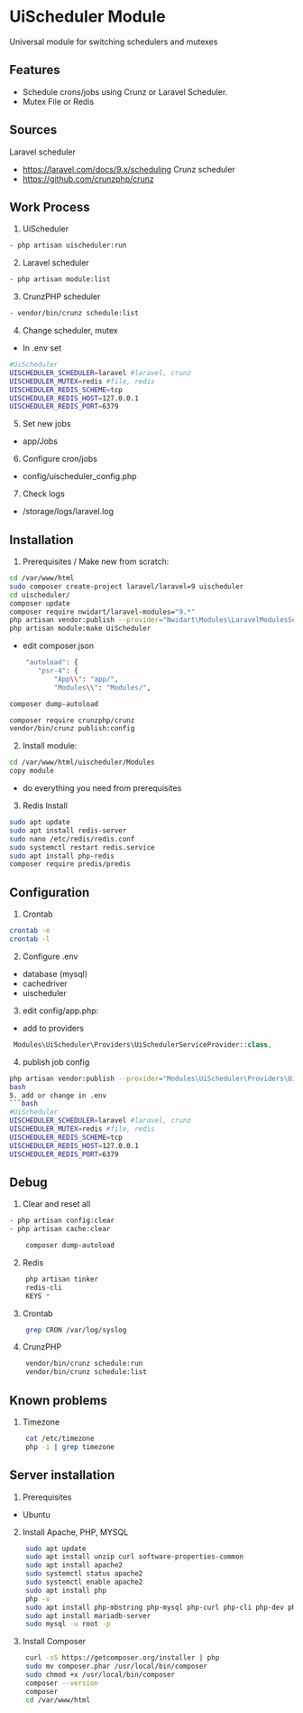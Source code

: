# UiScheduler Module

Universal module for switching schedulers and mutexes

## Features
- Schedule crons/jobs using Crunz or Laravel Scheduler.
- Mutex File or Redis

## Sources
Laravel scheduler
- https://laravel.com/docs/9.x/scheduling
Crunz scheduler
- https://github.com/crunzphp/crunz

## Work Process
1. UiScheduler
```bash
- php artisan uischeduler:run
```
2. Laravel scheduler
```bash
- php artisan module:list
```
3. CrunzPHP scheduler
```bash
- vendor/bin/crunz schedule:list
```
4. Change scheduler, mutex
- In .env set
```bash
#UiScheduler
UISCHEDULER_SCHEDULER=laravel #laravel, crunz
UISCHEDULER_MUTEX=redis #file, redis
UISCHEDULER_REDIS_SCHEME=tcp
UISCHEDULER_REDIS_HOST=127.0.0.1
UISCHEDULER_REDIS_PORT=6379
```
5. Set new jobs
- app/Jobs
6. Configure cron/jobs
- config/uischeduler_config.php
7. Check logs
- /storage/logs/laravel.log

## Installation
1. Prerequisites / Make new from scratch:
```bash
cd /var/www/html
sudo composer create-project laravel/laravel=9 uischeduler
cd uischeduler/
composer update
composer require nwidart/laravel-modules="9.*"
php artisan vendor:publish --provider="Nwidart\Modules\LaravelModulesServiceProvider"
php artisan module:make UiScheduler
```
- edit composer.json
```bash
    "autoload": {
       "psr-4": {
           "App\\": "app/",
           "Modules\\": "Modules/",
```
```bash
composer dump-autoload

composer require crunzphp/crunz
vendor/bin/crunz publish:config
```

2. Install module:
```bash
cd /var/www/html/uischeduler/Modules
copy module
```
- do everything you need from prerequisites

3. Redis Install
```bash
sudo apt update
sudo apt install redis-server
sudo nano /etc/redis/redis.conf
sudo systemctl restart redis.service
sudo apt install php-redis
composer require predis/predis
```

## Configuration
1. Crontab
```bash
crontab -e
crontab -l
```
2. Configure .env
- database (mysql)
- cachedriver
- uischeduler
3. edit config/app.php:
- add to providers
```php
 Modules\UiScheduler\Providers\UiSchedulerServiceProvider::class,
 ```
4. publish job config
```bash
php artisan vendor:publish --provider="Modules\UiScheduler\Providers\UiSchedulerServiceProvider" --tag="config"
bash
5. add or change in .env
```bash
#UiScheduler
UISCHEDULER_SCHEDULER=laravel #laravel, crunz
UISCHEDULER_MUTEX=redis #file, redis
UISCHEDULER_REDIS_SCHEME=tcp
UISCHEDULER_REDIS_HOST=127.0.0.1
UISCHEDULER_REDIS_PORT=6379
```
        
## Debug
1. Clear and reset all
```bash
- php artisan config:clear
- php artisan cache:clear

    composer dump-autoload
```
2. Redis
```bash
    php artisan tinker
    redis-cli
    KEYS *
```
3. Crontab
```bash
    grep CRON /var/log/syslog
```
4. CrunzPHP
```bash
    vendor/bin/crunz schedule:run
    vendor/bin/crunz schedule:list
```

## Known problems
1. Timezone
```bash
    cat /etc/timezone
    php -i | grep timezone
```

## Server installation
1. Prerequisites
- Ubuntu
2. Install Apache, PHP, MYSQL
```bash
    sudo apt update
    sudo apt install unzip curl software-properties-common
    sudo apt install apache2
    sudo systemctl status apache2
    sudo systemctl enable apache2
    sudo apt install php
    php -v
    sudo apt install php-mbstring php-mysql php-curl php-cli php-dev php-imagick php-soap php-zip php-xml php-imap php-xmlrpc php-gd php-opcache php-intl
    sudo apt install mariadb-server
    sudo mysql -u root -p
```
3. Install Composer
```bash
    curl -sS https://getcomposer.org/installer | php
    sudo mv composer.phar /usr/local/bin/composer
    sudo chmod +x /usr/local/bin/composer
    composer --version
    composer
    cd /var/www/html
```